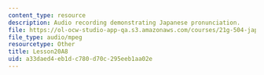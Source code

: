 ```yaml
---
content_type: resource
description: Audio recording demonstrating Japanese pronunciation.
file: https://ol-ocw-studio-app-qa.s3.amazonaws.com/courses/21g-504-japanese-iv-spring-2009/a33daed4eb1dc780d70c295eeb1aa02e_Lesson20A8.mp3
file_type: audio/mpeg
resourcetype: Other
title: Lesson20A8
uid: a33daed4-eb1d-c780-d70c-295eeb1aa02e
---
```

